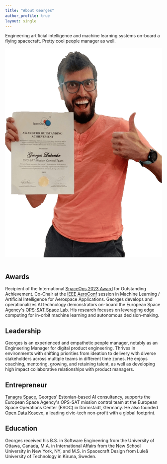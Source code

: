 ```yaml
---
title: "About Georges"
author_profile: true
layout: single
---
```


Engineering artificial intelligence and machine learning systems on-board a flying spacecraft. Pretty cool people manager as well.

<center>
  <img src="/assets/images/about-georges-labreche.png" alt="" class="centerImage">
</center>
<br>

## Awards
Recipient of the International [SpaceOps 2023 Award](https://www.esa.int/Enabling_Support/Space_Engineering_Technology/Shaping_the_Future/OPS-SAT_Flying_Laboratory_Wins_2023_International_SpaceOps_Award) for Outstanding Achievement. Co-Chair at the [IEEE AeroConf](https://www.aeroconf.org/) session in Machine Learning / Artificial Intelligence for Aerospace Applications. Georges develops and operationalizes AI technology demonstrators on-board the European Space Agency's [OPS-SAT Space Lab](https://opssat1.esoc.esa.int/). His research focuses on leveraging edge computing for in-orbit machine learning and autonomous decision-making.

## Leadership
Georges is an experienced and empathetic people manager, notably as an Engineering Manager for digital product engineering. Thrives in environments with shifting priorities from ideation to delivery with diverse stakeholders across multiple teams in different time zones. He enjoys coaching, mentoring, growing, and retaining talent, as well as developing high impact collaborative relationships with product managers.

## Entrepreneur
[Tanagra Space](https://tanagraspace.com/), Georges' Estonian-based AI consultancy, supports the European Space Agency's OPS-SAT mission control team at the European Space Operations Center (ESOC) in Darmstadt, Germany. He also founded [Open Data Kosovo](https://opendatakosovo.org/), a leading civic-tech non-profit with a global footprint.

## Education
Georges received his B.S. in Software Engineering from the University of Ottawa, Canada, M.A. in International Affairs from the New School University in New York, NY, and M.S. in Spacecraft Design from Luleå University of Technology in Kiruna, Sweden.

